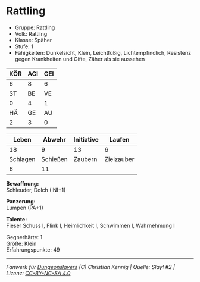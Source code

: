 # Rattling  
- Gruppe: Rattling  
- Volk: Rattling  
- Klasse: Späher  
- Stufe: 1  
- Fähigkeiten: Dunkelsicht, Klein, Leichtfüßig, Lichtempfindlich, Resistenz gegen Krankheiten und Gifte, Zäher als sie aussehen  


| KÖR | AGI | GEI |  
| --- | --- | --- |  
| 6   | 8   | 6   |
| ST  | BE  | VE  |  
| 0   | 4   | 1   |
| HÄ  | GE  | AU  |  
| 2   | 3   | 0   |


| Leben    | Abwehr   | Initiative | Laufen     |
| -------- | -------- | ---------- | ---------- |
| 18       | 9        | 13         | 6          |
| Schlagen | Schießen | Zaubern    | Zielzauber |
| 6        | 11       |            |            |

**Bewaffnung:**  
Schleuder, Dolch (INI+1)

**Panzerung:**  
Lumpen (PA+1)

**Talente:**  
Fieser Schuss I, Flink I, Heimlichkeit I, Schwimmen I, Wahrnehmung I

Gegnerhärte: 1  
Größe: Klein  
Erfahrungspunkte: 49  



___
*Fanwerk für [Dungeonslayers](https://www.dungeonslayers.net/) (C) Christian Kennig | Quelle: Slay! #2 | Lizenz: [CC-BY-NC-SA 4.0](https://creativecommons.org/licenses/by-nc-sa/4.0/deed.de)*